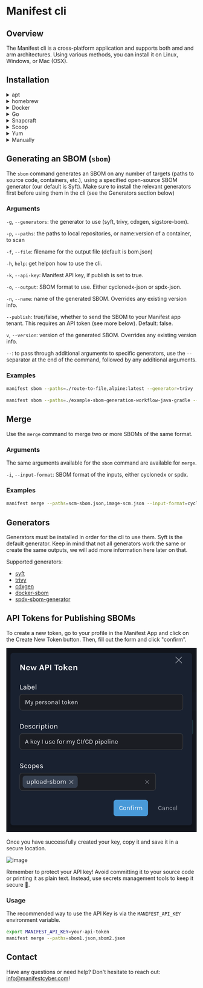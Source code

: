 # Manifest cli

## Overview
The Manifest cli is a cross-platform application and supports both amd and arm architectures. Using various methods, you can install it on Linux, Windows, or Mac (OSX).

## Installation
<details>
<summary>apt</summary>

### apt
```bash
echo "deb [trusted=yes] https://manifest.fury.io/apt/ /" > /etc/apt/sources.list.d/fury.list
sudo apt update
sudo apt install manifest
```
</details>

<details>
<summary>homebrew</summary>

### Homebrew (tap)
```bash
brew install manifest-cyber/tap/manifest
```

</details>

<details>
<summary>Docker</summary>
### Docker
```bash
docker run --rm --privileged \
  -v $PWD:/go/src/github.com/user/repo \
  -v /var/run/docker.sock:/var/run/docker.sock \
  -w /go/src/github.com/user/repo \
  -e GITHUB_TOKEN \
  -e DOCKER_USERNAME \
  -e DOCKER_PASSWORD \
  -e DOCKER_REGISTRY \
	-e MANIFEST_API_KEY \
  manifest-cyber/cli merge
```

</details>

<details>
<summary>Go</summary>
### go install
```go
go get github.com/manifest-cyber/cli
```

</details>

<details>
<summary>Snapcraft</summary>
### go install
```bash
sudo snap install --classic manifest-cli
```

</details>

<details>
<summary>Scoop</summary>
### go install
```bash
scoop bucket add manifest https://github.com/manifest-cyber/scoop-bucket.git 
scoop install manifest
```

</details>

<details>
<summary>Yum</summary>
### yum
```bash
echo '[fury] name=Gemfury Private Repo baseurl=https://manifest.fury.io/yum/ enabled=1 gpgcheck=0' | sudo tee /etc/yum.repos.d/fury.repo
sudo yum install manifest
```

</details>


<details>
<summary>Manually</summary>

### Manually

Download the pre-compiled binaries, .deb, .rpm, or .apk, from the [releases](https://github.com/manifest-cyber/cli/releases) page. Copy them to the desired location or install them with the appropriate tools.

For Mac users, please note that the current release is not yet signed by Apple Developer. Therefore, you must enable it under Privacy & Security > Security > Open Anyway > Open. 

</details>

## Generating an SBOM (`sbom`)
The `sbom` command generates an SBOM on any number of targets (paths to source code, containers, etc.), using a specified open-source SBOM generator (our default is Syft). Make sure to install the relevant generators first before using them in the cli (see the Generators section below)

### Arguments
`-g`, `--generators`: the generator to use (syft, trivy, cdxgen, sigstore-bom). 

`-p`,  `--paths`: the paths to local repositories, or name:version of a container, to scan

`-f`, `--file`: filename for the output file (default is bom.json)

`-h`, `help`: get helpon how to use the cli. 

`-k`, `--api-key`: Manifest API key, if publish is set to true. 

`-o`, `--output`: SBOM format to use. Either cyclonedx-json or spdx-json. 

`-n`, `--name`: name of the generated SBOM. Overrides any existing version info.

`--publish`: true/false, whether to send the SBOM to your Manifest app tenant. This requires an API token (see more below). Default: false. 

`v`, `--version`: version of the generated SBOM. Overrides any existing version info.

`--`: to pass through additional arguments to specific generators, use the `--` separator at the end of the command, followed by any additional arguments. 


### Examples
```bash
manifest sbom --paths=./route-to-file,alpine:latest --generator=trivy
```

```bash
manifest sbom --paths=./example-sbom-generation-workflow-java-gradle --generator=cdxgen --name=java-sbom --output=cyclonedx-json -- --type java
```

## Merge
Use the `merge` command to merge two or more SBOMs of the same format. 

### Arguments
The same arguments available for the `sbom` command are available for `merge`.

`-i`, `--input-format`: SBOM format of the inputs, either cyclonedx or spdx. 

### Examples
```bash
manifest merge --paths=scm-sbom.json,image-scm.json --input-format=cyclonedx --name=my-app
```

## Generators
Generators must be installed in order for the cli to use them. Syft is the default generator. Keep in mind that not all generators work the same or create the same outputs, we will add more information here later on that. 

Supported generators: 
- [syft](https://github.com/anchore/syft)
- [trivy](https://github.com/aquasecurity/trivy)
- [cdxgen](https://github.com/CycloneDX/cdxgen)
- [docker-sbom](https://docs.docker.com/engine/sbom/)
- [spdx-sbom-generator](https://github.com/opensbom-generator/spdx-sbom-generator)


## API Tokens for Publishing SBOMs
To create a new token, go to your profile in the Manifest App and click on the Create New Token button. Then, fill out the form and click "confirm".
  
![Create a new token in the Manifest app](/img1.png)
  
Once you have successfully created your key, copy it and save it in a secure location.

<img width="417" alt="image" src="https://user-images.githubusercontent.com/4471948/224496595-4770bac2-2b2c-4d39-9663-cecdb5e366f1.png">

Remember to protect your API key! Avoid committing it to your source code or printing it as plain text. Instead, use secrets management tools to keep it secure 🧙.

### Usage

The recommended way to use the API Key is via the `MANIFEST_API_KEY` environment variable.
```bash
export MANIFEST_API_KEY=your-api-token
manifest merge --paths=sbom1.json,sbom2.json
```

## Contact
Have any questions or need help? Don't hesitate to reach out: info@manifestcyber.com!

